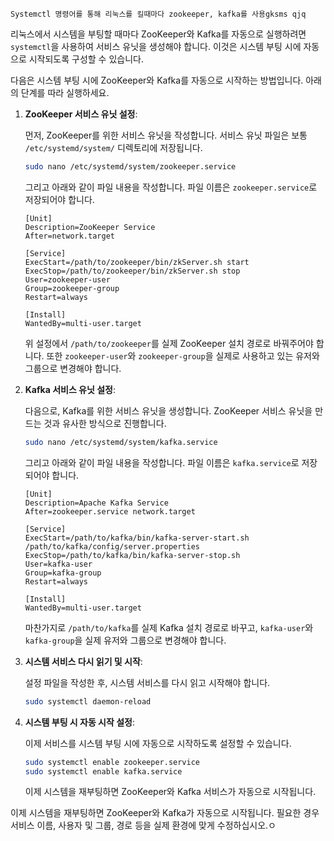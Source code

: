     Systemctl 명령어를 통해 리눅스를 킬때마다 zookeeper, kafka를 사용gksms qjq


리눅스에서 시스템을 부팅할 때마다 ZooKeeper와 Kafka를 자동으로 실행하려면 `systemctl`을 사용하여 서비스 유닛을 생성해야 합니다. 이것은 시스템 부팅 시에 자동으로 시작되도록 구성할 수 있습니다.

다음은 시스템 부팅 시에 ZooKeeper와 Kafka를 자동으로 시작하는 방법입니다. 아래의 단계를 따라 실행하세요.

1. **ZooKeeper 서비스 유닛 설정**:

   먼저, ZooKeeper를 위한 서비스 유닛을 작성합니다. 서비스 유닛 파일은 보통 `/etc/systemd/system/` 디렉토리에 저장됩니다.

   ```bash
   sudo nano /etc/systemd/system/zookeeper.service
   ```

   그리고 아래와 같이 파일 내용을 작성합니다. 파일 이름은 `zookeeper.service`로 저장되어야 합니다.

   ```plaintext
   [Unit]
   Description=ZooKeeper Service
   After=network.target
   
   [Service]
   ExecStart=/path/to/zookeeper/bin/zkServer.sh start
   ExecStop=/path/to/zookeeper/bin/zkServer.sh stop
   User=zookeeper-user
   Group=zookeeper-group
   Restart=always
   
   [Install]
   WantedBy=multi-user.target
   ```

   위 설정에서 `/path/to/zookeeper`를 실제 ZooKeeper 설치 경로로 바꿔주어야 합니다. 또한 `zookeeper-user`와 `zookeeper-group`을 실제로 사용하고 있는 유저와 그룹으로 변경해야 합니다.

2. **Kafka 서비스 유닛 설정**:

   다음으로, Kafka를 위한 서비스 유닛을 생성합니다. ZooKeeper 서비스 유닛을 만드는 것과 유사한 방식으로 진행합니다.

   ```bash
   sudo nano /etc/systemd/system/kafka.service
   ```

   그리고 아래와 같이 파일 내용을 작성합니다. 파일 이름은 `kafka.service`로 저장되어야 합니다.

   ```plaintext
   [Unit]
   Description=Apache Kafka Service
   After=zookeeper.service network.target
   
   [Service]
   ExecStart=/path/to/kafka/bin/kafka-server-start.sh /path/to/kafka/config/server.properties
   ExecStop=/path/to/kafka/bin/kafka-server-stop.sh
   User=kafka-user
   Group=kafka-group
   Restart=always
   
   [Install]
   WantedBy=multi-user.target
   ```

   마찬가지로 `/path/to/kafka`를 실제 Kafka 설치 경로로 바꾸고, `kafka-user`와 `kafka-group`을 실제 유저와 그룹으로 변경해야 합니다.

3. **시스템 서비스 다시 읽기 및 시작**:

   설정 파일을 작성한 후, 시스템 서비스를 다시 읽고 시작해야 합니다.

   ```bash
   sudo systemctl daemon-reload
   ```

4. **시스템 부팅 시 자동 시작 설정**:

   이제 서비스를 시스템 부팅 시에 자동으로 시작하도록 설정할 수 있습니다.

   ```bash
   sudo systemctl enable zookeeper.service
   sudo systemctl enable kafka.service
   ```

   이제 시스템을 재부팅하면 ZooKeeper와 Kafka 서비스가 자동으로 시작됩니다.

이제 시스템을 재부팅하면 ZooKeeper와 Kafka가 자동으로 시작됩니다. 필요한 경우 서비스 이름, 사용자 및 그룹, 경로 등을 실제 환경에 맞게 수정하십시오.ㅇ